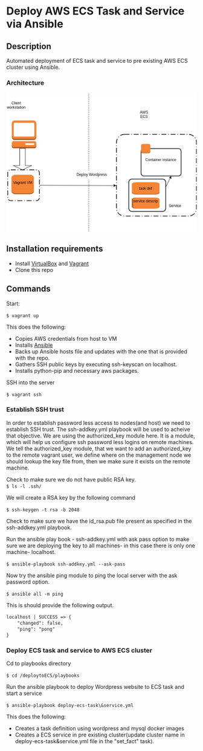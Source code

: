 # Deploy AWS ECS Task and Service via Ansible

## Description

Automated deployment of ECS task and service to pre existing AWS ECS cluster using Ansible. 

### Architecture

![Alt](/AWS-ECS-Deploy.jpg "Architecture Diagram")

## Installation requirements

* Install [VirtualBox](https://www.virtualbox.org/wiki/Downloads) and [Vagrant](https://www.vagrantup.com/downloads.html)
* Clone this repo

## Commands

Start:

`$ vagrant up`

This does the following:

* Copies AWS credentials from host to VM
* Installs [Ansible](https://www.ansible.com/)
* Backs up Ansible hosts file and updates with the one that is provided with the repo.
* Gathers SSH public keys by executing ssh-keyscan on localhost.
* Installs python-pip and necessary aws packages.

SSH into the server

`$ vagrant ssh`

### Establish SSH trust

In order to establish password less access to nodes(and host) we need to establish SSH trust. The ssh-addkey.yml playbook will be used to acheive that objective. We are using the authorized_key module here. It is a module, which will help us configure ssh password less logins on remote machines. We tell the authorized_key module, that we want to add an authorized_key to the remote vagrant user, we define where on the management node we should lookup the key file from, then we make sure it exists on the remote machine.

Check to make sure we do not have public RSA key.   
`$ ls -l .ssh/`

We will create a RSA key by the following command

`$ ssh-keygen -t rsa -b 2048`

Check to make sure we have the id_rsa.pub file present as specified in the ssh-addkey.yml playbook.

Run the ansible play book - ssh-addkey.yml with ask pass option to make sure we are deploying the key to all machines- in this case there is only one machine- localhost.

`$ ansible-playbook ssh-addkey.yml --ask-pass`

Now try the ansible ping module to ping the local server with the ask password option.

`$ ansible all -m ping`

This is should provide the following output.

```
localhost | SUCCESS => {
    "changed": false,
    "ping": "pong"
}
```
### Deploy ECS task and service to AWS ECS cluster

Cd to playbooks directory

`$ cd /deploytoECS/playbooks`

Run the ansible playbook to deploy Wordpress website to ECS task and start a service

`$ ansible-playbook deploy-ecs-task\&service.yml`

This does the following: 

* Creates a task definition using wordpress and mysql docker images 
* Creates a ECS service in pre existing cluster(update cluster name in deploy-ecs-task&service.yml file in the "set_fact" task).

